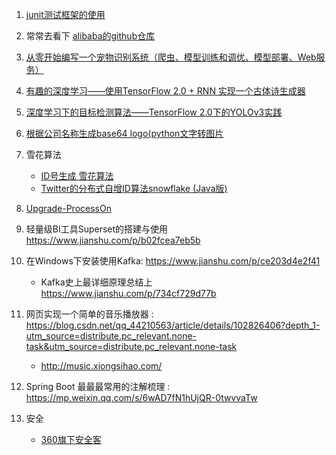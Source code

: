 1. [junit测试框架的使用](https://www.cnblogs.com/hustfly/p/3405486.html)

1. 常常去看下 [alibaba的github仓库](https://github.com/alibaba)
1. [从零开始编写一个宠物识别系统（爬虫、模型训练和调优、模型部署、Web服务）](https://www.aaronjny.com/articles/2019/12/17/1576592367309.html#b3_solo_h1_0)
2. [有趣的深度学习——使用TensorFlow 2.0 + RNN 实现一个古体诗生成器](https://www.aaronjny.com/articles/2020/01/02/1577944439534.html)
3. [深度学习下的目标检测算法——TensorFlow 2.0下的YOLOv3实践](https://www.aaronjny.com/articles/2019/12/22/1576989909962.html)
4. [根据公司名称生成base64 logo(python文字转图片](https://www.aaronjny.com/articles/2019/11/06/1573018075959.html)
5. 雪花算法
    - [ID号生成 雪花算法](https://www.jianshu.com/p/d3881a6a895e)
    - [Twitter的分布式自增ID算法snowflake (Java版)](https://www.cnblogs.com/relucent/p/4955340.html)
6. [Upgrade-ProcessOn](https://github.com/RunAtWorld/Upgrade-ProcessOn)
7. 轻量级BI工具Superset的搭建与使用 https://www.jianshu.com/p/b02fcea7eb5b
8. 在Windows下安装使用Kafka: https://www.jianshu.com/p/ce203d4e2f41
    - Kafka史上最详细原理总结上 https://www.jianshu.com/p/734cf729d77b
9. 网页实现一个简单的音乐播放器 : https://blog.csdn.net/qq_44210563/article/details/102826406?depth_1-utm_source=distribute.pc_relevant.none-task&utm_source=distribute.pc_relevant.none-task
    - http://music.xiongsihao.com/
10. Spring Boot 最最最常用的注解梳理 : https://mp.weixin.qq.com/s/6wAD7fN1hUjQR-0twvvaTw
11. 安全
    - [360旗下安全客](https://www.anquanke.com/)
